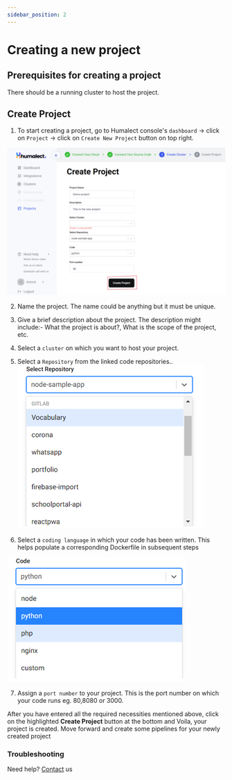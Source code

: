 ```yaml
---
sidebar_position: 2
---
```


# Creating a new project

## Prerequisites for creating a project
There should be a running cluster to host the project.

## Create Project
1. To start creating a project, go to Humalect console's `dashboard` -> click on `Project` -> click on `Create New Project` button on top right.

![create-project](./../../static/img/create-project.png)

2. Name the project. The name could be anything but it must be unique.
3. Give a brief description about the project. The description might include:- What the project is about?, What is the scope of the project, etc.
4. Select a `cluster` on which you want to host your project.

5. Select a `Repository` from the linked code repositories..
![select-repo](./../../static/img/select-repo.png)

6. Select a `coding language` in which your code has been written. This helps populate a corresponding Dockerfile in subsequent steps

![select-language](./../../static/img/select-language.png)

7. Assign a `port number` to your project. This is the port number on which your code runs eg. 80,8080 or 3000.

After you have entered all the required necessities mentioned above, click on the highlighted <b>Create Project</b> button at the bottom and Voila, your project is created. Move forward and create some pipelines for your newly created project

### Troubleshooting
Need help? [Contact](./../Contact-us/reach-out-to-us) us
